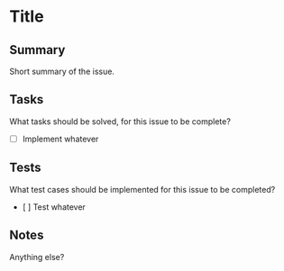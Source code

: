 # Title

## Summary
Short summary of the issue.

## Tasks
What tasks should be solved, for this issue to be complete?
- [ ] Implement whatever

## Tests
What test cases should be implemented for this issue to be completed?
- [ ] Test whatever

## Notes
Anything else?
